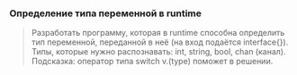### Определение типа переменной в runtime
> Разработать программу, которая в runtime способна определить тип переменной, переданной в неё (на вход подаётся interface{}). Типы, которые нужно распознавать: int, string, bool, chan (канал).
> Подсказка: оператор типа switch v.(type) поможет в решении.